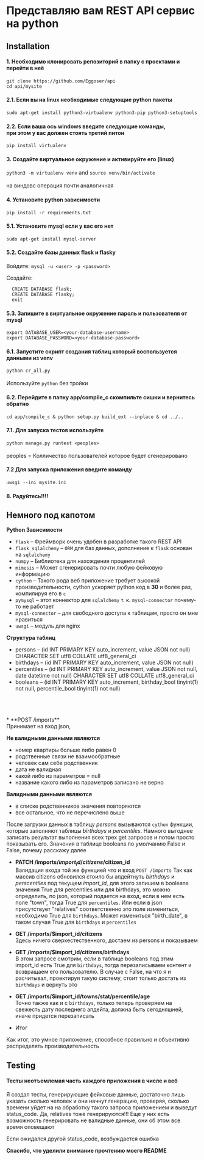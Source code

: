 # Представляю вам REST API сервис на python

## Installation

#### 1. Необходимо клонировать репозиторий в папку с проектами и перейти в неё<br>
  `git clone https://github.com/Eggoser/api`<br>
  `cd api/mysite`

#### 2.1. Если вы на linux необходимые следующие python пакеты
  `sudo apt-get install python3-virtualenv python3-pip python3-setuptools`
  
#### 2.2. Если ваша ось windows введите следующие команды,<br>при этом у вас должен стоять третий питон
  `pip install virtualenv`
  
#### 3. Создайте виртуальное окружение и активируйте его (linux)
  `python3 -m virtualenv venv`  and  `source venv/bin/activate`<br><br>
   на виндовс операция почти аналогичная
   
#### 4. Установите python зависимости
  `pip install -r requirements.txt`
  

 
 #### 5.1. Установите mysql если у вас его нет
  `sudo apt-get install mysql-server`
  
 #### 5.2. Создайте базы данных flask и flasky
 Войдите:
  `mysql -u <user> -p <password>`
  
 Создайте:
```
  CREATE DATABASE flask;
  CREATE DATABASE flasky;
  exit
```
 
 #### 5.3. Запишите в виртуальное окружение пароль и пользователя от mysql
 `export DATABASE_USER=<your-database-username>`<br>
 `export DATABASE_PASSWORD=<your-database-password>`
 
 #### 6.1. Запустите скрипт создания таблиц который воспользуется данными из venv
 `python cr_all.py`<br><br> Используйте `python` без тройки
 
 #### 6.2. Перейдите в папку app/compile_c скомпильте сишки и вернитесь обратно
 `cd app/compile_c & python setup.py build_ext --inplace & cd ../..`
 
 #### 7.1. Для запуска тестов используйте
  `python manage.py runtest <peoples>`<br><br>
  peoples = Колличество пользователей которое будет сгенерировано
  
#### 7.2 Для запуска приложения введите команду
  `uwsgi --ini mysite.ini`
 
#### 8. Радуйтесь!!!!

## Немного под капотом

**Python Зависимости**
 * `flask` – Фреймворк очень удобен в разработке такого REST API
 * `flask_sqlalchemy` – `ORM` для баз данных, дополнение к `flask` основан на `sqlalchemy`
 * `numpy` – Библиотека для нахождения процентилей
 * `mimesis` – Может сгенерировать почти любую фейковую информацию
 * `cython` – Такого рода веб приложение требует высокой производительности, 
 cython ускоряет python код в **30** и более раз, компилируя его в `c`
 * `pymysql` – этот коннектор для `sqlalchemy` т. к. `mysql-connector` почему-то не работает
 * `mysql-connector` – для свободного доступа к таблицам, просто он мне нравиться
 * `uwsgi` – модуль для nginx
 
**Структура таблиц**
* persons – (id INT PRIMARY KEY auto_increment, value JSON not null) CHARACTER SET utf8 COLLATE utf8_general_ci
* birthdays – (id INT PRIMARY KEY auto_increment, value JSON not null)
* percentiles – (id INT PRIMARY KEY auto_increment, value JSON not null, date datetime not null) CHARACTER SET utf8 COLLATE utf8_general_ci
* booleans – (id INT PRIMARY KEY auto_increment, birthday_bool  tinyint(1) not null, percentile_bool  tinyint(1) not null)
<br>
<br>
<br>
* **POST /imports**<br>
Принимает на вход json, 

**Не валидными данными являются**
* номер квартиры больше либо равен 0
* родственные связи не взаимообратные
* человек сам себе родственник
* дата не валидная
* какой либо из параметров = null
* название какого либо из параметров записано не верно

**Валидными данными являются**
* в списке родственников значения повторяются
* все остальное, что не перечислено выше

После загрузки данных в таблицу *persons*
вызываются `cython` функции, которые заполняют таблицы *birthdays* и *percentiles*.
Намного выгоднее записать результат выполнения всех трех get запросов и потом просто показывать его.
Значения в таблице booleans по умолчанию False и False, почему расскажу далее

* **PATCH /imports/$import_id/citizens/$citizen_id**<br>
Валидация входа той же функцией что и вход `POST /imports`
Так как массив citizens обновился стоило бы апдейтнуть *birthdays* и *perscentiles* под текущем *import_id*,
для этого запишем в booleans значения True для percentiles или для birthdays, это можно определить, по json, который подается на вход,
если в нем есть поле "town", тогда True для `percentiles`. Или если в json присутствует "relatives" соответственно это поле 
измениться, необходимо True для `birthdays`. Может измениться "birth_date", в таком случая True для `birthdays` и `percentiles`

* **GET /imports/$import_id/citizens**<br>
Здесь ничего сверхестественного, достаем из persons и показываем

* **GET /imports/$import_id/citizens/birthdays**<br>
В этом запросе смотрим, если в таблице booleans под этим import_id есть True для `birthdays`, тогда перезаписываем 
контент и возвращаем его пользователю. В случае с False, на что я и расчитывал, проектируя такую систему, стоит только достать из `birthdays`
и вернуть это

* **GET /imports/$import_id/towns/stat/percentile/age**<br>
Точно также как и с `birthdays`, только теперь проверяем на свежесть дату последнего апдейта, должна быть сегодняшней, иначе придется перезаписать

* Итог

Как итог, это умное приложение, способное правильно и объективно распределять производительность

## Testing

#### Тесты неотъемлемая часть каждого приложения в числе и веб

Я создал тесты, генерирующие фейковые данные, достаточно лишь указать сколько человек и они начнут генерацию, проверяя, сколько времени уйдет на
на обработку такого запроса приложением и выведут status_code.
Да, relatives тоже генерируются!!!
Еще у них есть возможность генерировать не валидные данные, они об этом все время оповещают

Если ожидался другой status_code, возбуждается ошибка

**Спасибо, что уделили внимание прочтению моего README**
